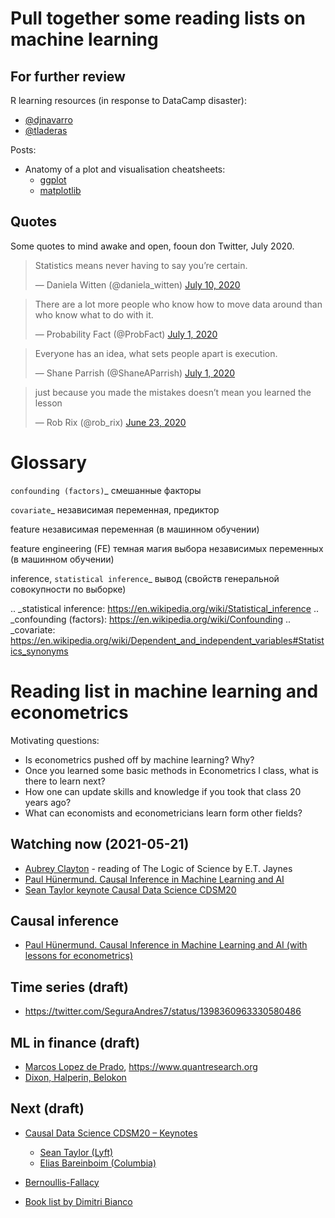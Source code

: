 # Pull together some reading lists on machine learning


## For further review

R learning resources (in response to DataCamp disaster):

- [@djnavarro](https://twitter.com/djnavarro/status/1278470778879569920)
- [@tladeras](https://twitter.com/tladeras/status/1278508718385029120)

Posts:

- Anatomy of a plot and visualisation cheatsheets:
  - [ggplot](https://twitter.com/_isabellamb/status/1269815940629184514)
  - [matplotlib](https://github.com/matplotlib/cheatsheets)

## Quotes

Some quotes to mind awake and open, fooun don Twitter, July 2020.

<blockquote class="twitter-tweet"><p lang="en" dir="ltr">Statistics means never having to say you’re certain.</p>&mdash; Daniela Witten (@daniela_witten) <a href="https://twitter.com/daniela_witten/status/1281577211456188417?ref_src=twsrc%5Etfw">July 10, 2020</a></blockquote> <script async src="https://platform.twitter.com/widgets.js" charset="utf-8"></script>

<blockquote class="twitter-tweet"><p lang="en" dir="ltr">There are a lot more people who know how to move data around than who know what to do with it.</p>&mdash; Probability Fact (@ProbFact) <a href="https://twitter.com/ProbFact/status/1278359305620729857?ref_src=twsrc%5Etfw">July 1, 2020</a></blockquote> <script async src="https://platform.twitter.com/widgets.js" charset="utf-8"></script>

<blockquote class="twitter-tweet"><p lang="en" dir="ltr">Everyone has an idea, what sets people apart is execution.</p>&mdash; Shane Parrish (@ShaneAParrish) <a href="https://twitter.com/ShaneAParrish/status/1278145179032195072?ref_src=twsrc%5Etfw">July 1, 2020</a></blockquote> <script async src="https://platform.twitter.com/widgets.js" charset="utf-8"></script>

<blockquote class="twitter-tweet"><p lang="en" dir="ltr">just because you made the mistakes doesn’t mean you learned the lesson</p>&mdash; Rob Rix (@rob_rix) <a href="https://twitter.com/rob_rix/status/1275224570413359104?ref_src=twsrc%5Etfw">June 23, 2020</a></blockquote> <script async src="https://platform.twitter.com/widgets.js" charset="utf-8"></script>

# Glossary

`confounding (factors)`\_
смешанные факторы

`covariate`\_
независимая переменная, предиктор

feature
независимая переменная (в машинном обучении)

feature engineering (FE)
темная магия выбора независимых переменных (в машинном обучении)

inference, `statistical inference`\_
вывод (свойств генеральной совокупности по выборке)

.. \_statistical inference: https://en.wikipedia.org/wiki/Statistical_inference
.. \_confounding (factors): https://en.wikipedia.org/wiki/Confounding
.. \_covariate: https://en.wikipedia.org/wiki/Dependent_and_independent_variables#Statistics_synonyms

# Reading list in machine learning and econometrics

Motivating questions:

- Is econometrics pushed off by machine learning? Why?
- Once you learned some basic methods in Econometrics I class, what is there to learn next?
- How one can update skills and knowledge if you took that class 20 years ago?
- What can economists and econometricians learn form other fields?

## Watching now (2021-05-21)

- [Aubrey Clayton](https://www.youtube.com/playlist?list=PL9v9IXDsJkktefQzX39wC2YG07vw7DsQ_) - reading of The Logic of Science by E.T. Jaynes
- [Paul Hünermund. Causal Inference in Machine Learning and AI](https://twitter.com/PHuenermund/status/1258480147407257605)
- [Sean Taylor keynote Causal Data Science CDSM20](https://www.youtube.com/watch?v=oTeygIetj34)


## Causal inference

- [Paul Hünermund. Causal Inference in Machine Learning and AI (with lessons for econometrics)](https://twitter.com/PHuenermund/status/1258480147407257605)


## Time series (draft)

- https://twitter.com/SeguraAndres7/status/1398360963330580486

## ML in finance (draft)

- [Marcos Lopez de Prado](https://papers.ssrn.com/sol3/papers.cfm?abstract_id=3365271), <https://www.quantresearch.org>
- [Dixon, Halperin, Belokon](https://github.com/mfrdixon/ML_Finance_Codes)

## Next (draft)

- [Causal Data Science CDSM20 – Keynotes](https://causalscience.netlify.app/programme/keynote-videos/)
  - [Sean Taylor (Lyft)](https://www.youtube.com/watch?v=oTeygIetj34)
  - [Elias Bareinboim (Columbia)](https://www.youtube.com/watch?v=kMo2ChRAvuo)
- [Bernoullis-Fallacy](https://www.amazon.com/Bernoullis-Fallacy-Statistical-Illogic-Science/dp/0231199945)

- [Book list by Dimitri Bianco](https://www.youtube.com/watch?v=pOThNItNuqE)

